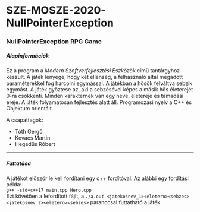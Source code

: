 # SZE-MOSZE-2020-NullPointerException

### NullPointerException RPG Game
##### Alapinformációk
Ez a program a *Modern Szoftverfejlesztési Eszközök* című tantárgyhoz készült. A játék lényege, hogy két ellenség, a felhasználó által megadott paraméterekkel fog harcolni egymással. A játékban a hősök felváltva sebzik egymást. A játék győztese az, aki a sebzésével képes a másik hős életerejét 0-ra csökkenti. Minden karakternek van egy neve, életereje és támadási ereje. A játék folyamatosan fejlesztés alatt áll.
Programozási nyelv a C++ és Objektum orientált.

A csapattagok:
- Tóth Gergő
- Kovács Martin
- Hegedűs Róbert

------------


##### Futtatása
A játékot először le kell fordítani egy c++ fordítóval. Az alábbi egy fordítási példa:<br>
    `g++ -std=c++17 main.cpp Hero.cpp` <br>
Ezt követően a lefordított fájlt, a `./a.out <jatekosnev_1><eletero><sebzes><jatekosnev_2><eletero><sebzes>` paranccsal futtatható a játék.
